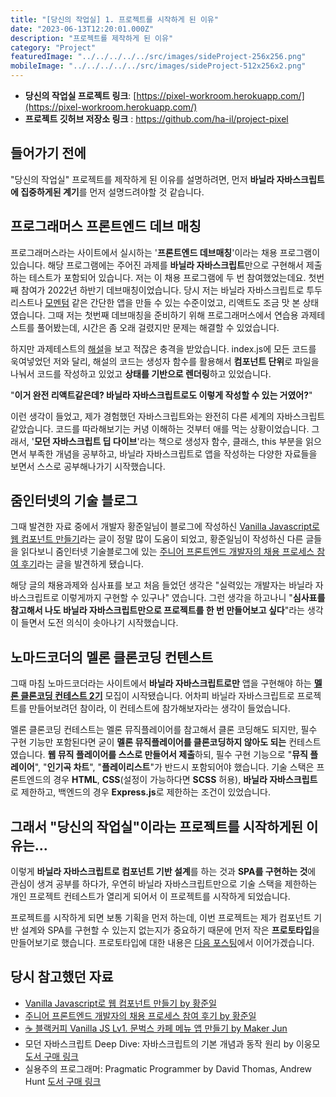 ```yaml
---
title: "[당신의 작업실] 1. 프로젝트를 시작하게 된 이유"
date: "2023-06-13T12:20:01.000Z"
description: "프로젝트를 제작하게 된 이유"
category: "Project"
featuredImage: "../../../../../src/images/sideProject-256x256.png"
mobileImage: "../../../../../src/images/sideProject-512x256x2.png"
---
```


- **당신의 작업실 프로젝트 링크**: [https://pixel-workroom.herokuapp.com/](https://pixel-workroom.herokuapp.com/)
- **프로젝트 깃허브 저장소 링크** : https://github.com/ha-il/project-pixel

## 들어가기 전에
"당신의 작업실" 프로젝트를 제작하게 된 이유를 설명하려면, 먼저 **바닐라 자바스크립트에 집중하게된 계기**를 먼저 설명드려야할 것 같습니다. 

## 프로그래머스 프론트엔드 데브 매칭
프로그래머스라는 사이트에서 실시하는 '**프론트엔드 데브매칭**'이라는 채용 프로그램이 있습니다. 해당 프로그램에는 주어진 과제를 **바닐라 자바스크립트**만으로 구현해서 제출하는 테스트가 포함되어 있습니다. 저는 이 채용 프로그램에 두 번 참여했었는데요. 첫번째 참여가 2022년 하반기 데브매칭이었습니다. 당시 저는 바닐라 자바스크립트로 투두리스트나 [모멘텀](https://chrome.google.com/webstore/detail/momentum/laookkfknpbbblfpciffpaejjkokdgca?hl=ko) 같은 간단한 앱을 만들 수 있는 수준이었고, 리액트도 조금 맛 본 상태였습니다. 그때 저는 첫번째 데브매칭을 준비하기 위해 프로그래머스에서 연습용 과제테스트를 풀어봤는데, 시간은 좀 오래 걸렸지만 문제는 해결할 수 있었습니다.

하지만 과제테스트의 [해설](https://prgms.tistory.com/139)을 보고 적잖은 충격을 받았습니다. index.js에 모든 코드를 욱여넣었던 저와 달리, 해설의 코드는 생성자 함수를 활용해서 **컴포넌트 단위**로 파일을 나눠서 코드를 작성하고 있었고 **상태를 기반으로 렌더링**하고 있었습니다. 

"**이거 완전 리액트같은데? 바닐라 자바스크립트로도 이렇게 작성할 수 있는 거였어?**"

이런 생각이 들었고, 제가 경험했던 자바스크립트와는 완전히 다른 세계의 자바스크립트 같았습니다. 코드를 따라해보기는 커녕 이해하는 것부터 애를 먹는 상황이었습니다. 그래서, '**모던 자바스크립트 딥 다이브**'라는 책으로 생성자 함수, 클래스, this 부분을 읽으면서 부족한 개념을 공부하고, 바닐라 자바스크립트로 앱을 작성하는 다양한 자료들을 보면서 스스로 공부해나가기 시작했습니다.

## 줌인터넷의 기술 블로그
그때 발견한 자료 중에서 개발자 황준일님이 블로그에 작성하신 [Vanilla Javascript로 웹 컴포넌트 만들기](https://junilhwang.github.io/TIL/Javascript/Design/Vanilla-JS-Component/)라는 글이 정말 많이 도움이 되었고, 황준일님이 작성하신 다른 글들을 읽다보니 줌인터넷 기술블로그에 있는 [주니어 프론트엔드 개발자의 채용 프로세스 참여 후기](https://zuminternet.github.io/zum-front-recurit-review/)라는 글을 발견하게 됐습니다.

해당 글의 채용과제와 심사표를 보고 처음 들었던 생각은 "실력있는 개발자는 바닐라 자바스크립트로 이렇게까지 구현할 수 있구나" 였습니다. 그런 생각을 하고나니 "**심사표를 참고해서 나도 바닐라 자바스크립트만으로 프로젝트를 한 번 만들어보고 싶다**"라는 생각이 들면서 도전 의식이 솟아나기 시작했습니다. 

## 노마드코더의 멜론 클론코딩 컨텐스트
그때 마침 노마드코더라는 사이트에서 **바닐라 자바스크립트로만** 앱을 구현해야 하는 **[멜론 클론코딩 컨테스트 2기](https://nomadcoders.co/melon-contest)** 모집이 시작됐습니다. 어차피 바닐라 자바스크립트로 프로젝트를 만들어보려던 참이라, 이 컨테스트에 참가해보자라는 생각이 들었습니다. 

멜론 클론코딩 컨테스트는 멜론 뮤직플레이어를 참고해서 클론 코딩해도 되지만, 필수 구현 기능만 포함된다면 굳이 **멜론 뮤직플레이어를 클론코딩하지 않아도 되는** 컨테스트였습니다. **웹 뮤직 플레이어를 스스로 만들어서 제출**하되, 필수 구현 기능으로 "**뮤직 플레이어**", "**인기곡 차트**", "**플레이리스트**"가 반드시 포함되어야 했습니다. 기술 스택은 프론트엔드의 경우 **HTML**, **CSS**(설정이 가능하다면 **SCSS** 허용), **바닐라 자바스크립트**로 제한하고, 백엔드의 경우 **Express.js**로 제한하는 조건이 있었습니다.

## 그래서 "당신의 작업실"이라는 프로젝트를 시작하게된 이유는...

이렇게 **바닐라 자바스크립트로 컴포넌트 기반 설계**를 하는 것과 **SPA를 구현하는 것**에 관심이 생겨 공부를 하다가, 우연히 바닐라 자바스크립트만으로 기술 스택을 제한하는 개인 프로젝트 컨테스트가 열리게 되어서 이 프로젝트를 시작하게 되었습니다. 

프로젝트를 시작하게 되면 보통 기획을 먼저 하는데, 이번 프로젝트는 제가 컴포넌트 기반 설계와 SPA를 구현할 수 있는지 없는지가 중요하기 때문에 먼저 작은 **프로토타입**을 만들어보기로 했습니다. 프로토타입에 대한 내용은 [다음 포스팅](https://ha-il.github.io/side-project/project-pixel/2-prototype)에서 이어가겠습니다.


## 당시 참고했던 자료
- [Vanilla Javascript로 웹 컴포넌트 만들기 by 황준일](https://junilhwang.github.io/TIL/Javascript/Design/Vanilla-JS-Component/)
- [주니어 프론트엔드 개발자의 채용 프로세스 참여 후기 by 황준일](https://zuminternet.github.io/zum-front-recurit-review/)
- [☕ 블랙커피 Vanilla JS Lv1. 문벅스 카페 메뉴 앱 만들기 by Maker Jun](https://www.udemy.com/course/vanilla-js-lv1/)
- 모던 자바스크립트 Deep Dive: 자바스크립트의 기본 개념과 동작 원리 by 이웅모 [도서 구매 링크](https://product.kyobobook.co.kr/detail/S000001766445)
- 실용주의 프로그래머: Pragmatic Programmer by David Thomas, Andrew Hunt [도서 구매 링크](https://product.kyobobook.co.kr/detail/S000001033128)





